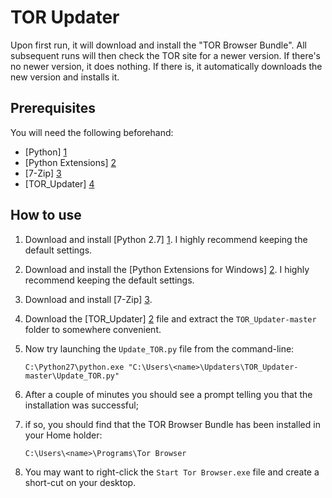TOR Updater
===========

Upon first run, it will download and install the "TOR Browser Bundle". All subsequent runs will then check the TOR site for a newer version. If there's no newer version, it does nothing. If there is, it automatically downloads the new version and installs it.

Prerequisites
-------------

You will need the following beforehand:

* [Python] [1]
* [Python Extensions] [2]
* [7-Zip] [3]
* [TOR_Updater] [4]

How to use
----------

1.	Download and install [Python 2.7] [1]. I highly recommend keeping the default settings.

2.	Download and install the [Python Extensions for Windows] [2]. I highly recommend keeping the default settings.

3.	Download and install [7-Zip] [3].

4.	Download the [TOR_Updater] [2] file and extract the `TOR_Updater-master` folder to somewhere convenient.

5.	Now try launching the `Update_TOR.py` file from the command-line:

		C:\Python27\python.exe "C:\Users\<name>\Updaters\TOR_Updater-master\Update_TOR.py"

6.	After a couple of minutes you should see a prompt telling you that the installation was successful;

7.	if so, you should find that the TOR Browser Bundle has been installed in your Home holder:

		C:\Users\<name>\Programs\Tor Browser

8. You may want to right-click the `Start Tor Browser.exe` file and create a short-cut on your desktop.

   [1]: http://www.python.org/ftp/python/2.7/python-2.7.msi
   [2]: http://sourceforge.net/projects/pywin32/files/pywin32/Build%20218/pywin32-218.win32-py2.7.exe
   [3]: http://dl.7-zip.org/7z925.exe
   [4]: https://github.com/J2897/TOR_Updater/archive/master.zip
